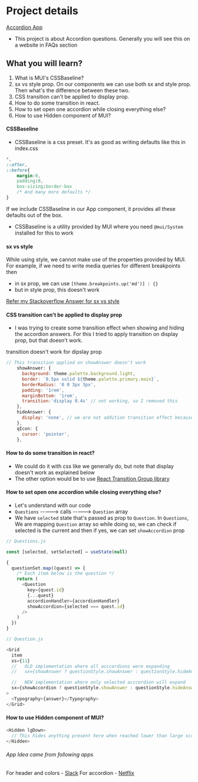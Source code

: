 # Project details

[Accordion App](https://4-accordion-questions-app.netlify.app/)

- This project is about Accordion questions. Generally you will see this on a website in FAQs section

## What you will learn?

1. What is MUI's CSSBaseline?
2. sx vs style prop. On our components we can use both sx and style prop. Then what's the difference between these two.
3. CSS transition can't be applied to display prop.
4. How to do some transition in react.
5. How to set open one accordion while closing everything else?
6. How to use Hidden component of MUI?

#### CSSBaseline

- CSSBaseline is a css preset. It's as good as writing defaults like this in index.css

```css
*,
::after,
::before{
    margin:0,
    padding:0,
    box-sizing:border-box
    /* And many more defaults */
}
```

If we include CSSBaseline in our App component, it provides all these defaults out of the box.

- CSSBaseline is a utility provided by MUI where you need `@mui/System` installed for this to work

#### sx vs style

While using style, we cannot make use of the properties provided by MUI. For example, if we need to write media queries for different breakpoints then

- in sx prop, we can use `[theme.breakpoints.up('md')] : {}`
- but in style prop, this doesn't work

[Refer my Stackoverflow Answer for sx vs style](https://stackoverflow.com/a/73768249/10824697)

#### CSS transition can't be applied to display prop

- I was trying to create some transition effect when showing and hiding the accordion answers. For this I tried to apply transition on display prop, but that doesn't work.

transition doesn't work for dipslay prop

```js
// This transition applied on showAnswer doesn't work
    showAnswer: {
      background: theme.palette.background.light,
      border: `0.5px solid ${theme.palette.primary.main}`,
      borderRadius: '0 0 3px 3px',
      padding: '1rem',
      marginBottom: '1rem',
      transition:'display 0.4s' // not working, so I removed this
    },
    hideAnswer: {
      display: 'none', // we are not addition transition effect because transition doesn't work on display prop. We will try to add transition in some other project if possible
    },
    qIcon: {
      cursor: 'pointer',
    },
```

#### How to do some transition in react?

- We could do it with css like we generally do, but note that display doesn't work as explained below
- The other option would be to use [React Transition Group library](https://reactcommunity.org/react-transition-group/)

#### How to set open one accordion while closing everything else?

- Let's understand with our code
- `Questions` -----> calls -----> `Question` array
- We have `selected` state that's passed as prop to `Question`. In `Questions`, We are mapping `Question` array so while doing so, we can check if selected is the current and then if yes, we can set `showAccordion` prop

```js
// Questions.js

const [selected, setSelected] = useState(null)

{
  questionSet.map((quest) => {
    /* Each item below is the question */
    return (
      <Question
        key={quest.id}
        {...quest}
        accordionHandler={accordionHandler}
        showAccordion={selected === quest.id}
      />
    )
  })
}
```

```js
// Question.js

<Grid
  item
  xs={11}
  //   OLD implementation where all acccordions were expanding
  //   sx={showAnswer ? questionStyle.showAnswer : questionStyle.hideAnswer}

  //   NEW implementation where only selected acccordion will expand
  sx={showAccordion ? questionStyle.showAnswer : questionStyle.hideAnswer}
>
  <Typography>{answer}</Typography>
</Grid>
```

#### How to use Hidden component of MUI?

```js
<Hidden lgDown>
  // This hides anything present here when reached lower than large screen
</Hidden>
```

###### App Idea came from following apps

For header and colors - [Slack](https://slack.com/)
For accordion - [Netflix](https://www.netflix.com/ca/)
